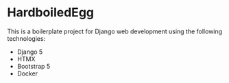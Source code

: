 # HardboiledEgg

This is a boilerplate project for Django web development using the following technologies:
- Django 5
- HTMX
- Bootstrap 5
- Docker